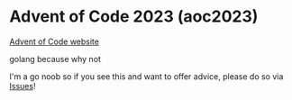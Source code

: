 # Advent of Code 2023 (aoc2023)

[Advent of Code website](https://adventofcode.com/2023)

golang because why not

I'm a go noob so if you see this and want to offer advice, please do so via [Issues](https://github.com/scottapow/aoc2023/issues)!

